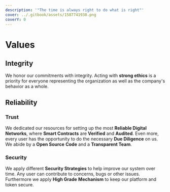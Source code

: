 ```yaml
---
description: '"The time is always right to do what is right"'
cover: ../.gitbook/assets/1587741938.png
coverY: 0
---
```


# Values

## Integrity

We honor our commitments with integrity. Acting with **strong ethics** is a priority for everyone representing the organization as well as the company's behavior as a whole.

## Reliability

### Trust

We dedicated our resources for setting up the most **Reliable Digital Networks**, where **Smart Contracts** are **Verified** and **Audited**. Even more, every user has the opportunity to do the necessary **Due Diligence** on us. We abide by a **Open Source** **Code** and a **Transparent Team**.&#x20;

### Security

We apply different **Security Strategies** to help improve our system over time. Any user can contribute to concerns, bugs or other issues.  Furthermore we apply **High Grade** **Mechanism** to keep our platform and token secure.&#x20;
